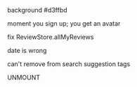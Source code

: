 <!-- like function? -->


background #d3ffbd

moment you sign up; you get an avatar


fix ReviewStore.allMyReviews


date is wrong

can't remove from search suggestion tags


UNMOUNT

